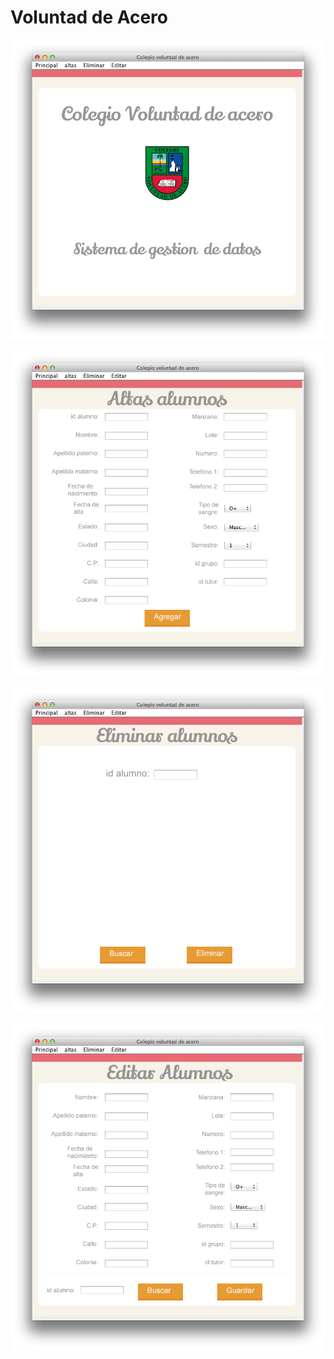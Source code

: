 Voluntad de Acero
==================

![image](screenshots/captura1.png)

![image](screenshots/captura2.png)

![image](screenshots/captura3.png)

![image](screenshots/captura4.png)
